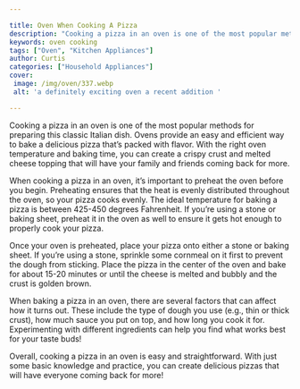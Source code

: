 ```yaml
---

title: Oven When Cooking A Pizza
description: "Cooking a pizza in an oven is one of the most popular methods for preparing this classic Italian dish. Ovens provide an easy and e...learn more about it now"
keywords: oven cooking
tags: ["Oven", "Kitchen Appliances"]
author: Curtis
categories: ["Household Appliances"]
cover: 
 image: /img/oven/337.webp
 alt: 'a definitely exciting oven a recent addition '

---
```


Cooking a pizza in an oven is one of the most popular methods for preparing this classic Italian dish. Ovens provide an easy and efficient way to bake a delicious pizza that’s packed with flavor. With the right oven temperature and baking time, you can create a crispy crust and melted cheese topping that will have your family and friends coming back for more.

When cooking a pizza in an oven, it’s important to preheat the oven before you begin. Preheating ensures that the heat is evenly distributed throughout the oven, so your pizza cooks evenly. The ideal temperature for baking a pizza is between 425-450 degrees Fahrenheit. If you’re using a stone or baking sheet, preheat it in the oven as well to ensure it gets hot enough to properly cook your pizza. 

Once your oven is preheated, place your pizza onto either a stone or baking sheet. If you’re using a stone, sprinkle some cornmeal on it first to prevent the dough from sticking. Place the pizza in the center of the oven and bake for about 15-20 minutes or until the cheese is melted and bubbly and the crust is golden brown. 

When baking a pizza in an oven, there are several factors that can affect how it turns out. These include the type of dough you use (e.g., thin or thick crust), how much sauce you put on top, and how long you cook it for. Experimenting with different ingredients can help you find what works best for your taste buds! 

Overall, cooking a pizza in an oven is easy and straightforward. With just some basic knowledge and practice, you can create delicious pizzas that will have everyone coming back for more!
